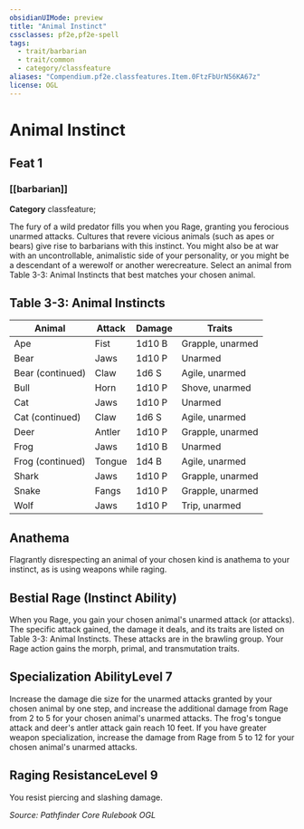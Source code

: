 ```yaml
---
obsidianUIMode: preview
title: "Animal Instinct"
cssclasses: pf2e,pf2e-spell
tags:
  - trait/barbarian
  - trait/common
  - category/classfeature
aliases: "Compendium.pf2e.classfeatures.Item.0FtzFbUrN56KA67z"
license: OGL
---
```

# Animal Instinct
## Feat 1
### [[barbarian]]

**Category** classfeature; 




The fury of a wild predator fills you when you Rage, granting you ferocious unarmed attacks. Cultures that revere vicious animals (such as apes or bears) give rise to barbarians with this instinct. You might also be at war with an uncontrollable, animalistic side of your personality, or you might be a descendant of a werewolf or another werecreature. Select an animal from Table 3-3: Animal Instincts that best matches your chosen animal.

## Table 3-3: Animal Instincts

  

| Animal | Attack | Damage | Traits |
| --- | --- | --- | --- |
| Ape | Fist | 1d10 B | Grapple, unarmed |
| Bear | Jaws | 1d10 P | Unarmed |
| Bear (continued) | Claw | 1d6 S | Agile, unarmed |
| Bull | Horn | 1d10 P | Shove, unarmed |
| Cat | Jaws | 1d10 P | Unarmed |
| Cat (continued) | Claw | 1d6 S | Agile, unarmed |
| Deer | Antler | 1d10 P | Grapple, unarmed |
| Frog | Jaws | 1d10 B | Unarmed |
| Frog (continued) | Tongue | 1d4 B | Agile, unarmed |
| Shark | Jaws | 1d10 P | Grapple, unarmed |
| Snake | Fangs | 1d10 P | Grapple, unarmed |
| Wolf | Jaws | 1d10 P | Trip, unarmed |

## Anathema

Flagrantly disrespecting an animal of your chosen kind is anathema to your instinct, as is using weapons while raging.

## Bestial Rage (Instinct Ability)

When you Rage, you gain your chosen animal's unarmed attack (or attacks). The specific attack gained, the damage it deals, and its traits are listed on Table 3-3: Animal Instincts. These attacks are in the brawling group. Your Rage action gains the morph, primal, and transmutation traits.

## Specialization AbilityLevel 7

Increase the damage die size for the unarmed attacks granted by your chosen animal by one step, and increase the additional damage from Rage from 2 to 5 for your chosen animal's unarmed attacks. The frog's tongue attack and deer's antler attack gain reach 10 feet. If you have greater weapon specialization, increase the damage from Rage from 5 to 12 for your chosen animal's unarmed attacks.

## Raging ResistanceLevel 9

You resist piercing and slashing damage.

*Source: Pathfinder Core Rulebook*
*OGL*